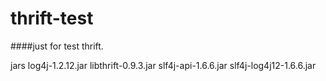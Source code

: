 # thrift-test
####just for test thrift.

jars
log4j-1.2.12.jar
libthrift-0.9.3.jar
slf4j-api-1.6.6.jar
slf4j-log4j12-1.6.6.jar
